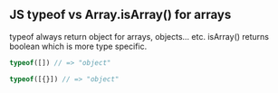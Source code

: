 ## JS typeof vs Array.isArray() for arrays

typeof always return object for arrays, objects... etc.
isArray() returns boolean which is more type specific.

```javascript
typeof([]) // => "object"
```

```javascript
typeof([{}]) // => "object"
```